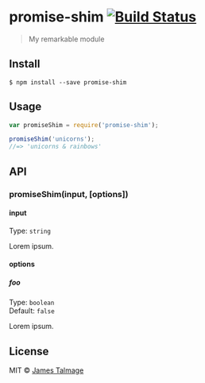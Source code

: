 # promise-shim [![Build Status](https://travis-ci.org/jamestalmage/promise-shim.svg?branch=master)](https://travis-ci.org/jamestalmage/promise-shim)

> My remarkable module


## Install

```
$ npm install --save promise-shim
```


## Usage

```js
var promiseShim = require('promise-shim');

promiseShim('unicorns');
//=> 'unicorns & rainbows'
```


## API

### promiseShim(input, [options])

#### input

Type: `string`

Lorem ipsum.

#### options

##### foo

Type: `boolean`  
Default: `false`

Lorem ipsum.


## License

MIT © [James Talmage](http://github.com/jamestalmage)
